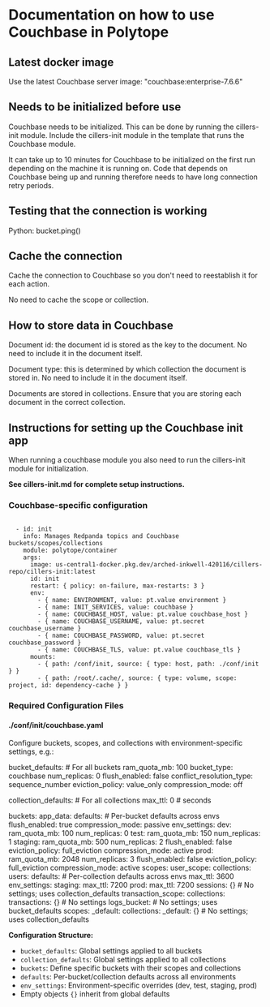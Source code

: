 # Documentation on how to use Couchbase in Polytope

## Latest docker image
Use the latest Couchbase server image: "couchbase:enterprise-7.6.6"

## Needs to be initialized before use
Couchbase needs to be initialized. This can be done by running the cillers-init module. Include the cillers-init module in the template that runs the Couchbase module.

It can take up to 10 minutes for Couchbase to be initialized on the first run depending on the machine it is running on. Code that depends on Couchbase being up and running therefore needs to have long connection retry periods.

## Testing that the connection is working
Python: bucket.ping()

## Cache the connection
Cache the connection to Couchbase so you don't need to reestablish it for each action. 

No need to cache the scope or collection. 

## How to store data in Couchbase
Document id: the document id is stored as the key to the document. No need to include it in the document itself.

Document type: this is determined by which collection the document is stored in. No need to include it in the document itself.

Documents are stored in collections. Ensure that you are storing each document in the correct collection. 

## Instructions for setting up the Couchbase init app
When running a couchbase module you also need to run the cillers-init module for initialization. 

**See cillers-init.md for complete setup instructions.**

### Couchbase-specific configuration
<code type="yaml">
  - id: init
    info: Manages Redpanda topics and Couchbase buckets/scopes/collections
    module: polytope/container
    args:
      image: us-central1-docker.pkg.dev/arched-inkwell-420116/cillers-repo/cillers-init:latest
      id: init
      restart: { policy: on-failure, max-restarts: 3 }
      env:
        - { name: ENVIRONMENT, value: pt.value environment }
        - { name: INIT_SERVICES, value: couchbase }
        - { name: COUCHBASE_HOST, value: pt.value couchbase_host }
        - { name: COUCHBASE_USERNAME, value: pt.secret couchbase_username }
        - { name: COUCHBASE_PASSWORD, value: pt.secret couchbase_password }
        - { name: COUCHBASE_TLS, value: pt.value couchbase_tls }
      mounts:
        - { path: /conf/init, source: { type: host, path: ./conf/init } }
        - { path: /root/.cache/, source: { type: volume, scope: project, id: dependency-cache } }
</code>

### Required Configuration Files

#### ./conf/init/couchbase.yaml
Configure buckets, scopes, and collections with environment-specific settings, e.g.:

<file path="./conf/init/couchbase.yaml">
bucket_defaults:  # For all buckets
  ram_quota_mb: 100
  bucket_type: couchbase
  num_replicas: 0
  flush_enabled: false
  conflict_resolution_type: sequence_number
  eviction_policy: value_only
  compression_mode: off

collection_defaults:  # For all collections
  max_ttl: 0  # seconds

buckets:
  app_data:
    defaults:  # Per-bucket defaults across envs
      flush_enabled: true
      compression_mode: passive
    env_settings:
      dev:
        ram_quota_mb: 100
        num_replicas: 0
      test:
        ram_quota_mb: 150
        num_replicas: 1
      staging:
        ram_quota_mb: 500
        num_replicas: 2
        flush_enabled: false
        eviction_policy: full_eviction
        compression_mode: active
      prod:
        ram_quota_mb: 2048
        num_replicas: 3
        flush_enabled: false
        eviction_policy: full_eviction
        compression_mode: active
    scopes:
      user_scope:
        collections:
          users:
            defaults:  # Per-collection defaults across envs
              max_ttl: 3600
            env_settings:
              staging:
                max_ttl: 7200
              prod:
                max_ttl: 7200
          sessions: {}  # No settings; uses collection_defaults
      transaction_scope:
        collections:
          transactions: {}  # No settings
  logs_bucket:  # No settings; uses bucket_defaults
    scopes:
      _default:
        collections:
          _default: {}  # No settings; uses collection_defaults
</file>

**Configuration Structure:**
- `bucket_defaults`: Global settings applied to all buckets
- `collection_defaults`: Global settings applied to all collections
- `buckets`: Define specific buckets with their scopes and collections
- `defaults`: Per-bucket/collection defaults across all environments
- `env_settings`: Environment-specific overrides (dev, test, staging, prod)
- Empty objects `{}` inherit from global defaults
